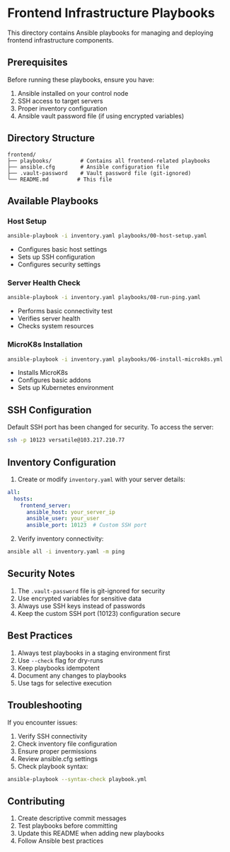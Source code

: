 # Frontend Infrastructure Playbooks

This directory contains Ansible playbooks for managing and deploying frontend infrastructure components.

## Prerequisites

Before running these playbooks, ensure you have:

1. Ansible installed on your control node
2. SSH access to target servers
3. Proper inventory configuration
4. Ansible vault password file (if using encrypted variables)

## Directory Structure

```
frontend/
├── playbooks/         # Contains all frontend-related playbooks
├── ansible.cfg        # Ansible configuration file
├── .vault-password    # Vault password file (git-ignored)
└── README.md         # This file
```

## Available Playbooks

### Host Setup
```sh
ansible-playbook -i inventory.yaml playbooks/00-host-setup.yaml
```
- Configures basic host settings
- Sets up SSH configuration
- Configures security settings

### Server Health Check
```sh
ansible-playbook -i inventory.yaml playbooks/08-run-ping.yaml
```
- Performs basic connectivity test
- Verifies server health
- Checks system resources

### MicroK8s Installation
```sh
ansible-playbook -i inventory.yaml playbooks/06-install-microk8s.yml
```
- Installs MicroK8s
- Configures basic addons
- Sets up Kubernetes environment

## SSH Configuration

Default SSH port has been changed for security. To access the server:
```sh
ssh -p 10123 versatile@103.217.210.77
```

## Inventory Configuration

1. Create or modify `inventory.yaml` with your server details:
```yaml
all:
  hosts:
    frontend_server:
      ansible_host: your_server_ip
      ansible_user: your_user
      ansible_port: 10123  # Custom SSH port
```

2. Verify inventory connectivity:
```sh
ansible all -i inventory.yaml -m ping
```

## Security Notes

1. The `.vault-password` file is git-ignored for security
2. Use encrypted variables for sensitive data
3. Always use SSH keys instead of passwords
4. Keep the custom SSH port (10123) configuration secure

## Best Practices

1. Always test playbooks in a staging environment first
2. Use `--check` flag for dry-runs
3. Keep playbooks idempotent
4. Document any changes to playbooks
5. Use tags for selective execution

## Troubleshooting

If you encounter issues:

1. Verify SSH connectivity
2. Check inventory file configuration
3. Ensure proper permissions
4. Review ansible.cfg settings
5. Check playbook syntax:
```sh
ansible-playbook --syntax-check playbook.yml
```

## Contributing

1. Create descriptive commit messages
2. Test playbooks before committing
3. Update this README when adding new playbooks
4. Follow Ansible best practices